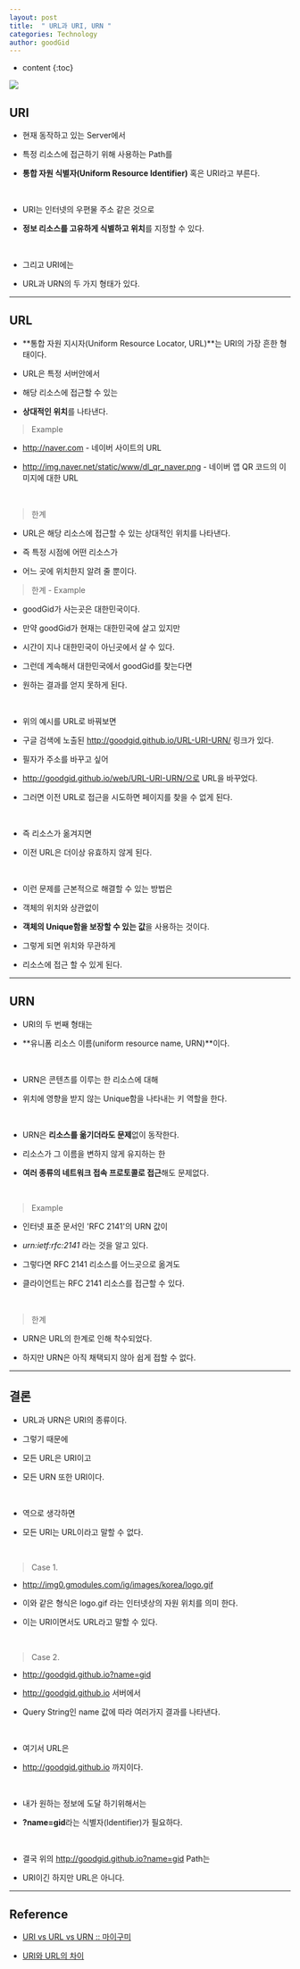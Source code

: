 ```yaml
---
layout: post
title:  " URL과 URI, URN "
categories: Technology
author: goodGid
---
```

* content
{:toc}


![](/assets/img/posts/url_uri_urn_1.png)

## URI

* 현재 동작하고 있는 Server에서 

* 특정 리소스에 접근하기 위해 사용하는 Path를

* **통합 자원 식별자(Uniform Resource Identifier)** 혹은 URI라고 부른다.

<br>

* URI는 인터넷의 우편물 주소 같은 것으로 

* **정보 리소스를 고유하게 식별하고 위치**를 지정할 수 있다.

<br>

* 그리고 URI에는 

* URL과 URN의 두 가지 형태가 있다.











---

## URL

* **통합 자원 지시자(Uniform Resource Locator, URL)**는 URI의 가장 흔한 형태이다.

* URL은 특정 서버안에서 

* 해당 리소스에 접근할 수 있는 

* **상대적인 위치**를 나타낸다.

> Example

* http://naver.com - 네이버 사이트의 URL

* http://img.naver.net/static/www/dl_qr_naver.png - 네이버 앱 QR 코드의 이미지에 대한 URL


<br>

> 한계

* URL은 해당 리소스에 접근할 수 있는 상대적인 위치를 나타낸다.

* 즉 특정 시점에 어떤 리소스가 

* 어느 곳에 위치한지 알려 줄 뿐이다.

> 한계 - Example

* goodGid가 사는곳은 대한민국이다.

* 만약 goodGid가 현재는 대한민국에 살고 있지만

* 시간이 지나 대한민국이 아닌곳에서 살 수 있다.

* 그런데 계속해서 대한민국에서 goodGid를 찾는다면 

* 원하는 결과를 얻지 못하게 된다.

<br>

* 위의 예시를 URL로 바꿔보면

* 구글 검색에 노출된 http://goodgid.github.io/URL-URI-URN/ 링크가 있다.

* 필자가 주소를 바꾸고 싶어 

* http://goodgid.github.io/web/URL-URI-URN/으로 URL을 바꾸었다.

* 그러면 이전 URL로 접근을 시도하면 페이지를 찾을 수 없게 된다.

<br>

* 즉 리소스가 옮겨지면

* 이전 URL은 더이상 유효하지 않게 된다.

<br>

* 이런 문제를 근본적으로 해결할 수 있는 방법은

* 객체의 위치와 상관없이 

* **객체의 Unique함을 보장할 수 있는 값**을 사용하는 것이다.

* 그렇게 되면 위치와 무관하게 

* 리소스에 접근 할 수 있게 된다.

---

## URN

* URI의 두 번째 형태는 

* **유니폼 리소스 이름(uniform resource name, URN)**이다.

<br>

* URN은 콘텐츠를 이루는 한 리소스에 대해 

* 위치에 영향을 받지 않는 Unique함을 나타내는 키 역할을 한다.


<br>

* URN은 **리소스를 옮기더라도 문제**없이 동작한다.

* 리소스가 그 이름을 변하지 않게 유지하는 한 

* **여러 종류의 네트워크 접속 프로토콜로 접근**해도 문제없다.


<br>

> Example

* 인터넷 표준 문서인 'RFC 2141'의 URN 값이

* *urn:ietf:rfc:2141* 라는 것을 알고 있다.

* 그렇다면 RFC 2141 리소스를 어느곳으로 옮겨도

* 클라이언트는 RFC 2141 리소스를 접근할 수 있다.

<br>

> 한계

* URN은 URL의 한계로 인해 착수되었다.

* 하지만 URN은 아직 채택되지 않아 쉽게 접할 수 없다.


---

## 결론

* URL과 URN은 URI의 종류이다.

* 그렇기 때문에

* 모든 URL은 URI이고 

* 모든 URN 또한 URI이다.

<br>

* 역으로 생각하면

* 모든 URI는 URL이라고 말할 수 없다.

<br>

> Case 1.

* http://img0.gmodules.com/ig/images/korea/logo.gif 

* 이와 같은 형식은 logo.gif 라는 인터넷상의 자원 위치를 의미 한다. 

* 이는 URI이면서도 URL라고 말할 수 있다. 

<br>

> Case 2.

* http://goodgid.github.io?name=gid

* http://goodgid.github.io 서버에서 

* Query String인 name 값에 따라 여러가지 결과를 나타낸다. 

<br>

* 여기서 URL은

* http://goodgid.github.io 까지이다. 

<br>

* 내가 원하는 정보에 도달 하기위해서는 

* **?name=gid**라는 식별자(Identifier)가 필요하다.

<br>

* 결국 위의 http://goodgid.github.io?name=gid Path는 

* URI이긴 하지만 URL은 아니다. 


---

## Reference

* [URI vs URL vs URN :: 마이구미](http://mygumi.tistory.com/139)

* [URI와 URL의 차이](http://lambdaexp.tistory.com/39)